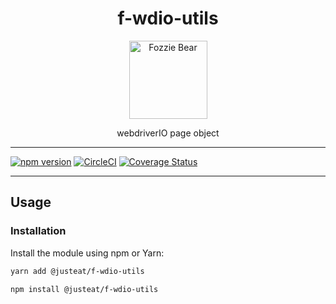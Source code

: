 <div align="center">

# f-wdio-utils</h1>

<img width="125" alt="Fozzie Bear" src="../../../../bear.png" />

webdriverIO page object

</div>

---

[![npm version](https://badge.fury.io/js/%40justeat%2Ff-wdio-utils.svg)](https://badge.fury.io/js/%40justeat%2Ff-wdio-utils)
[![CircleCI](https://circleci.com/gh/justeat/fozzie-components.svg?style=svg)](https://circleci.com/gh/justeat/workflows/fozzie-components)
[![Coverage Status](https://coveralls.io/repos/github/justeat/f-wdio-utils/badge.svg)](https://coveralls.io/github/justeat/f-wdio-utils)

---

## Usage

### Installation

Install the module using npm or Yarn:

```sh
yarn add @justeat/f-wdio-utils
```

```sh
npm install @justeat/f-wdio-utils
```


